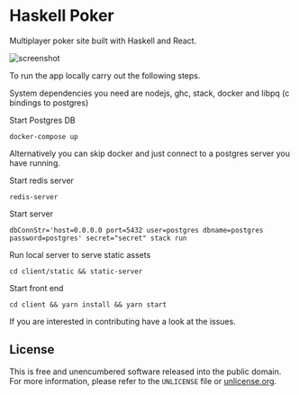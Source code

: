 # Haskell Poker

Multiplayer poker site built with Haskell and React.


![screenshot](https://i.imgur.com/lO9B6dB.png)


To run the app locally carry out the following steps.

System dependencies you need are nodejs, ghc, stack, docker and libpq (c bindings to postgres)

Start Postgres DB

`docker-compose up`

Alternatively you can skip docker and just connect to a postgres server you have running.

Start redis server

`redis-server`

Start server

`dbConnStr='host=0.0.0.0 port=5432 user=postgres dbname=postgres password=postgres' secret="secret" stack run`


Run local server to serve static assets

`cd client/static && static-server`

Start front end

`cd client && yarn install && yarn start`


If you are interested in contributing have a look at the issues.


## License

This is free and unencumbered software released into the public domain.  
For more information, please refer to the `UNLICENSE` file or [unlicense.org](http://unlicense.org).
